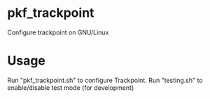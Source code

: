 # pkf_trackpoint
Configure trackpoint on GNU/Linux

# Usage
Run "pkf_trackpoint.sh" to configure Trackpoint.  Run "testing.sh" to enable/disable test mode (for development)

